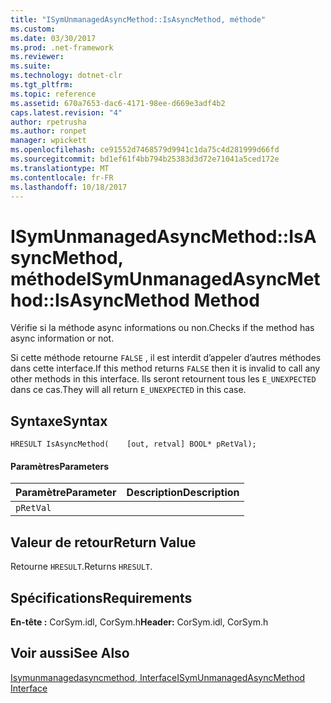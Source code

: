 ```yaml
---
title: "ISymUnmanagedAsyncMethod::IsAsyncMethod, méthode"
ms.custom: 
ms.date: 03/30/2017
ms.prod: .net-framework
ms.reviewer: 
ms.suite: 
ms.technology: dotnet-clr
ms.tgt_pltfrm: 
ms.topic: reference
ms.assetid: 670a7653-dac6-4171-98ee-d669e3adf4b2
caps.latest.revision: "4"
author: rpetrusha
ms.author: ronpet
manager: wpickett
ms.openlocfilehash: ce91552d7468579d9941c1da75c4d281999d66fd
ms.sourcegitcommit: bd1ef61f4bb794b25383d3d72e71041a5ced172e
ms.translationtype: MT
ms.contentlocale: fr-FR
ms.lasthandoff: 10/18/2017
---
```

# <a name="isymunmanagedasyncmethodisasyncmethod-method"></a><span data-ttu-id="bdee2-102">ISymUnmanagedAsyncMethod::IsAsyncMethod, méthode</span><span class="sxs-lookup"><span data-stu-id="bdee2-102">ISymUnmanagedAsyncMethod::IsAsyncMethod Method</span></span>
<span data-ttu-id="bdee2-103">Vérifie si la méthode async informations ou non.</span><span class="sxs-lookup"><span data-stu-id="bdee2-103">Checks if the method has async information or not.</span></span>  
  
 <span data-ttu-id="bdee2-104">Si cette méthode retourne `FALSE` , il est interdit d’appeler d’autres méthodes dans cette interface.</span><span class="sxs-lookup"><span data-stu-id="bdee2-104">If this method returns `FALSE` then it is invalid to call any other methods in this interface.</span></span> <span data-ttu-id="bdee2-105">Ils seront retournent tous les `E_UNEXPECTED` dans ce cas.</span><span class="sxs-lookup"><span data-stu-id="bdee2-105">They will all return `E_UNEXPECTED` in this case.</span></span>  
  
## <a name="syntax"></a><span data-ttu-id="bdee2-106">Syntaxe</span><span class="sxs-lookup"><span data-stu-id="bdee2-106">Syntax</span></span>  
  
```idl  
HRESULT IsAsyncMethod(    [out, retval] BOOL* pRetVal);  
```  
  
#### <a name="parameters"></a><span data-ttu-id="bdee2-107">Paramètres</span><span class="sxs-lookup"><span data-stu-id="bdee2-107">Parameters</span></span>  
  
|<span data-ttu-id="bdee2-108">Paramètre</span><span class="sxs-lookup"><span data-stu-id="bdee2-108">Parameter</span></span>|<span data-ttu-id="bdee2-109">Description</span><span class="sxs-lookup"><span data-stu-id="bdee2-109">Description</span></span>|  
|---------------|-----------------|  
|`pRetVal`||  
  
## <a name="return-value"></a><span data-ttu-id="bdee2-110">Valeur de retour</span><span class="sxs-lookup"><span data-stu-id="bdee2-110">Return Value</span></span>  
 <span data-ttu-id="bdee2-111">Retourne `HRESULT`.</span><span class="sxs-lookup"><span data-stu-id="bdee2-111">Returns `HRESULT`.</span></span>  
  
## <a name="requirements"></a><span data-ttu-id="bdee2-112">Spécifications</span><span class="sxs-lookup"><span data-stu-id="bdee2-112">Requirements</span></span>  
 <span data-ttu-id="bdee2-113">**En-tête :** CorSym.idl, CorSym.h</span><span class="sxs-lookup"><span data-stu-id="bdee2-113">**Header:** CorSym.idl, CorSym.h</span></span>  
  
## <a name="see-also"></a><span data-ttu-id="bdee2-114">Voir aussi</span><span class="sxs-lookup"><span data-stu-id="bdee2-114">See Also</span></span>  
 [<span data-ttu-id="bdee2-115">Isymunmanagedasyncmethod, Interface</span><span class="sxs-lookup"><span data-stu-id="bdee2-115">ISymUnmanagedAsyncMethod Interface</span></span>](../../../../docs/framework/unmanaged-api/diagnostics/isymunmanagedasyncmethod-interface.md)
